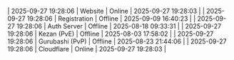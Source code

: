 | 2025-09-27 19:28:06 | Website | Online | 2025-09-27 19:28:03 |
| 2025-09-27 19:28:06 | Registration | Offline | 2025-09-09 16:40:23 |
| 2025-09-27 19:28:06 | Auth Server | Offline | 2025-08-18 09:33:31 |
| 2025-09-27 19:28:06 | Kezan (PvE) | Offline | 2025-08-03 17:58:02 |
| 2025-09-27 19:28:06 | Gurubashi (PvP) | Offline | 2025-08-23 21:44:06 |
| 2025-09-27 19:28:06 | Cloudflare | Online | 2025-09-27 19:28:03 |
